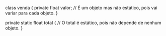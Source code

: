 class venda {
    private float valor; // É um objeto mas não estático, pois vai variar para cada objeto.
}

private static float total {
    // O total é estático, pois não depende de nenhum objeto. 
}